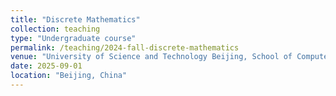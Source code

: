 ```yaml
---
title: "Discrete Mathematics"
collection: teaching
type: "Undergraduate course"
permalink: /teaching/2024-fall-discrete-mathematics
venue: "University of Science and Technology Beijing, School of Computer and Communication Engineering"
date: 2025-09-01
location: "Beijing, China"
---
```

